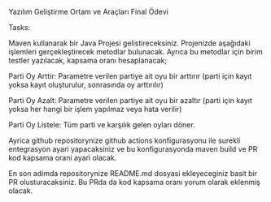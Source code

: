 Yazılım Geliştirme Ortam ve Araçları Final Ödevi

Tasks:

Maven kullanarak bir Java Projesi gelistireceksiniz. Projenizde aşağıdaki işlemleri gerçekleştirecek metodlar bulunacak. Ayrıca bu metodlar için birim testler yazılacak, kapsama oranı hesaplanacak;

Parti Oy Arttir: Parametre verilen partiye ait oyu bir arttırır (parti için kayıt yoksa kayıt oluşturulur, sonrasında oy arttırılır)

Parti Oy Azalt: Parametre verilen partiye ait oyu bir azaltır (parti için kayıt yoksa her hangi bir işlem yapılmaz veya hata verilir)

Parti Oy Listele: Tüm parti ve karşılık gelen oyları döner.

Ayrica github repositorynize github actions konfigurasyonu ile surekli entegrasyon ayari yapacaksiniz ve bu konfigurasyonda maven build ve PR kod kapsama orani ayari olacak.

En son adimda repositorynize README.md dosyasi ekleyeceginiz basit bir PR olusturacaksiniz. Bu PRda da kod kapsama oranı yorum olarak eklenmiş olacak.
